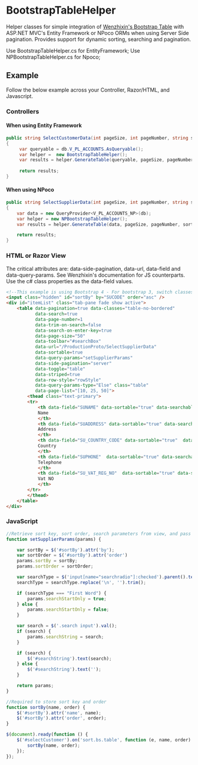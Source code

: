 # BootstrapTableHelper
Helper classes for simple integration of [Wenzhixin's Bootstrap Table](http://bootstrap-table.wenzhixin.net.cn/) with ASP.NET MVC's Entity Framework or NPoco ORMs when using Server Side pagination. Provides support for dynamic sorting, searching and pagination. 

Use BootstrapTableHelper.cs for EntityFramework;
Use NPBootstrapTableHelper.cs for Npoco; 

## Example
Follow the below example across your Controller, Razor/HTML, and Javascript. 
### Controllers
#### When using Entity Framework
```c#
public string SelectCustomerData(int pageSize, int pageNumber, string sortOrder, string sortBy, string type, string searchString = "", bool searchStartOnly = false)
{ 
     var queryable = db.V_PL_ACCOUNTS.AsQueryable(); 
     var helper =  new BootstrapTableHelper();
     var results = helper.GenerateTable(queryable, pageSize, pageNumber, sortBy, sortOrder, searchString, searchStartOnly); //So ease. Much wow. 
     
     return results;
}
```
#### When using NPoco
```c#
public string SelectSupplierData(int pageSize, int pageNumber, string sortOrder, string sortBy, string searchString = "", bool 	searchStartOnly = false)
{
    var data = new QueryProvider<V_PL_ACCOUNTS_NP>(db);
    var helper = new NPBootstrapTableHelper();
    var results = helper.GenerateTable(data, pageSize, pageNumber, sortBy, sortOrder, searchString, searchStartOnly, false); //So ease. Much wow.

    return results;
}
```
### HTML or Razor View
The critical attributes are: data-side-pagination, data-url, data-field and data-query-params. See Wenzhixin's documentation for JS counterparts.
Use the c# class properties as the data-field values.
```html
<!--This example is using Bootstrap 4 - For bootstrap 3, switch classes 'd-none' with 'hidden' and 'show' with 'in'  -->
<input class="hidden" id="sortBy" by="SUCODE" order="asc" />
<div id="itemList" class="tab-pane fade show active">
	<table data-pagination=true data-classes="table-no-bordered"
	       data-search=true
	       data-page-number=1
	       data-trim-on-search=false
	       data-search-on-enter-key=true
	       data-page-size="50"
	       data-toolbar="#searchBox"
	       data-url="/ProductionProto/SelectSupplierData"
	       data-sortable=true
	       data-query-params="setSupplierParams"
	       data-side-pagination="server"
	       data-toggle="table"
	       data-striped=true
	       data-row-style="rowStyle"
	       data-query-params-type="Else" class="table"
	       data-page-list="[10, 25, 50]">
	    <thead class="text-primary">
		<tr>
		    <th data-field="SUNAME" data-sortable="true" data-searchable="true">
			Name
		    </th>
		    <th data-field="SUADDRESS" data-sortable="true" data-searchable="true">
			Address
		    </th>
		    <th data-field="SU_COUNTRY_CODE" data-sortable="true"  data-searchable="true">
			Country
		    </th>
		    <th data-field="SUPHONE"  data-sortable="true" data-searchable="true">
			Telephone
		    </th>
		    <th data-field="SU_VAT_REG_NO"  data-sortable="true" data-searchable="true">
			Vat NO
		    </th>
		</tr>
	    </thead>
	</table>
</div>
```

### JavaScript
```js
//Retrieve sort key, sort order, search parameters from view, and pass along with default params.
function setSupplierParams(params) {

    var sortBy = $('#sortBy').attr('by');
    var sortOrder = $('#sortBy').attr('order')
    params.sortBy = sortBy;
    params.sortOrder = sortOrder;

    var searchType = $('input[name="searchradio"]:checked').parent().text();
    searchType = searchType.replace('\n', '').trim();

    if (searchType === "First Word") {
        params.searchStartOnly = true;
    } else {
        params.searchStartOnly = false;
    }

    var search = $('.search input').val();
    if (search) {
        params.searchString = search;
    }

    if (search) {
        $('#searchString').text(search);
    } else {
        $('#searchString').text('');
    }

    return params;
}

//Required to store sort key and order
function sortBy(name, order) {
    $('#sortBy').attr('name', name);
    $('#sortBy').attr('order', order);
}

$(document).ready(function () {
    $('#selectCustomer').on('sort.bs.table', function (e, name, order) {
        sortBy(name, order);
    });
});
```
